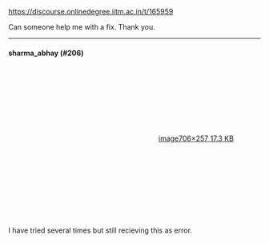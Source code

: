 https://discourse.onlinedegree.iitm.ac.in/t/165959

Can someone help me with a fix. Thank you.</p><hr>

<h4>sharma_abhay (#206)</h4>
<p><div class="lightbox-wrapper"><a class="lightbox" data-download-href="/uploads/short-url/8yD6VG1SvqLTvLpj6YtmWNr8loG.png?dl=1" href="https://europe1.discourse-cdn.com/flex013/uploads/iitm/original/3X/3/b/3bfb8c846507bcd4e7847f27efbfbffac65ca91e.png" rel="noopener nofollow ugc" title="image"><div class="meta"><svg aria-hidden="true" class="fa d-icon d-icon-far-image svg-icon"><use href="#far-image"></use></svg><span class="filename">image</span><span class="informations">706×257 17.3 KB</span><svg aria-hidden="true" class="fa d-icon d-icon-discourse-expand svg-icon"><use href="#discourse-expand"></use></svg></div></a></div><br/>
I have tried several times but still recieving this as error.